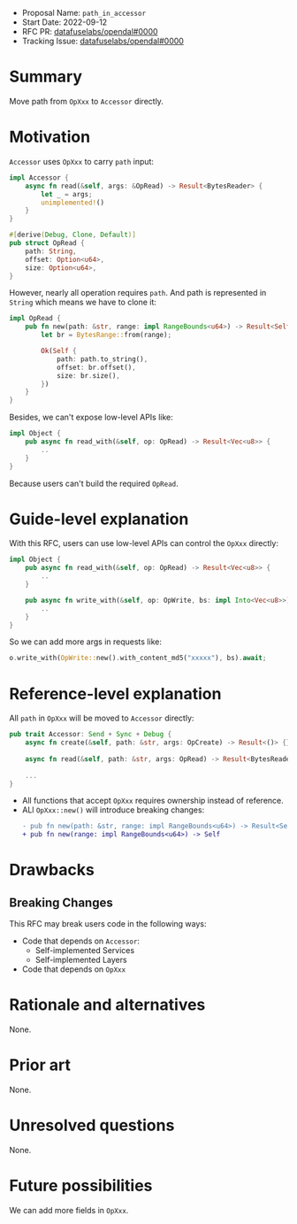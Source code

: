 - Proposal Name: `path_in_accessor`
- Start Date: 2022-09-12
- RFC PR: [datafuselabs/opendal#0000](https://github.com/datafuselabs/opendal/pull/0000)
- Tracking Issue: [datafuselabs/opendal#0000](https://github.com/datafuselabs/opendal/issues/0000)

# Summary

Move path from `OpXxx` to `Accessor` directly.

# Motivation

`Accessor` uses `OpXxx` to carry `path` input:

```rust
impl Accessor {
    async fn read(&self, args: &OpRead) -> Result<BytesReader> {
        let _ = args;
        unimplemented!()
    }
}

#[derive(Debug, Clone, Default)]
pub struct OpRead {
    path: String,
    offset: Option<u64>,
    size: Option<u64>,
}
```

However, nearly all operation requires `path`. And path is represented in `String` which means we have to clone it:

```rust
impl OpRead {
    pub fn new(path: &str, range: impl RangeBounds<u64>) -> Result<Self> {
        let br = BytesRange::from(range);

        Ok(Self {
            path: path.to_string(),
            offset: br.offset(),
            size: br.size(),
        })
    }
}
```

Besides, we can't expose low-level APIs like:

```rust
impl Object {
    pub async fn read_with(&self, op: OpRead) -> Result<Vec<u8>> {
        ..
    }
}
```

Because users can't build the required `OpRead`.

# Guide-level explanation

With this RFC, users can use low-level APIs can control the `OpXxx` directly:

```rust
impl Object {
    pub async fn read_with(&self, op: OpRead) -> Result<Vec<u8>> {
        ..
    }

    pub async fn write_with(&self, op: OpWrite, bs: impl Into<Vec<u8>>) -> Result<()> {
        ..
    }
}
```

So we can add more args in requests like:

```rust
o.write_with(OpWrite::new().with_content_md5("xxxxx"), bs).await;
```

# Reference-level explanation

All `path` in `OpXxx` will be moved to `Accessor` directly:

```rust
pub trait Accessor: Send + Sync + Debug {
    async fn create(&self, path: &str, args: OpCreate) -> Result<()> {}
    
    async fn read(&self, path: &str, args: OpRead) -> Result<BytesReader> {}
    
    ...
}
```

- All functions that accept `OpXxx` requires ownership instead of reference.
- ALl `OpXxx::new()` will introduce breaking changes:
  ```diff
  - pub fn new(path: &str, range: impl RangeBounds<u64>) -> Result<Self>
  + pub fn new(range: impl RangeBounds<u64>) -> Self
  ```

# Drawbacks

## Breaking Changes

This RFC may break users code in the following ways:

- Code that depends on `Accessor`:
  - Self-implemented Services
  - Self-implemented Layers
- Code that depends on `OpXxx`

# Rationale and alternatives

None.

# Prior art

None.

# Unresolved questions

None.

# Future possibilities

We can add more fields in `OpXxx`.

